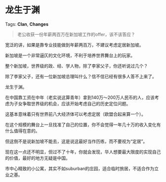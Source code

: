 # 龙生于渊

Tags: **Clan**, **Changes**

> 老公收获一份年薪两百万在新加坡工作的offer，该不该答应？



宽泛的讲，如果是靠专业技能做到年薪两百万，不建议考虑定居新加坡。

新加坡是一个非常逼仄的文化环境，不利于培养世界舞台上的玩家。

整个新加坡，世界级的政、经、学人物，除了李家父子，你还听说过几个？

除了李家父子，还有一位新加坡总理叫什么？信不信已经有很多人答不上来了。

  


龙生于渊。

在中国靠工资在中年（老实说这算青年）拿到140万～200万人民币的人，应该考虑为子女争取世界级的机会，应该开始考虑自己的历史定位问题。

这基本意味着只有世界前八大经济体可以考虑定居（欧盟合起来算一个）。

在这个规模的舞台上一旦找准了自己的位置，你不会觉得一年几十万的收入变化有什么值得在意的。

但这倒不是说新加坡不能去，这是说这最好当作历练，而不要视为“定居”。

现在这一点还不明显，但过不了十年，你就会发现，华人想要最大限度的实现自己的价值，最好的地方无疑是中国。

市中心精致的小公寓，其实不如suburban的庄园，适合临时旅居，不适合作为立业之基。




